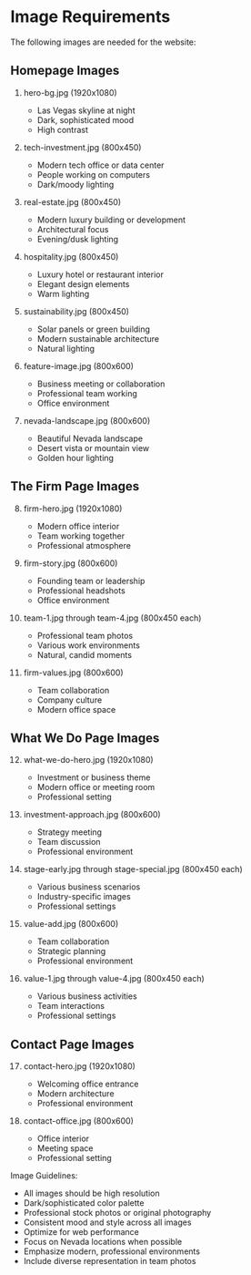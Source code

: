 # Image Requirements

The following images are needed for the website:

## Homepage Images
1. hero-bg.jpg (1920x1080)
   - Las Vegas skyline at night
   - Dark, sophisticated mood
   - High contrast

2. tech-investment.jpg (800x450)
   - Modern tech office or data center
   - People working on computers
   - Dark/moody lighting

3. real-estate.jpg (800x450)
   - Modern luxury building or development
   - Architectural focus
   - Evening/dusk lighting

4. hospitality.jpg (800x450)
   - Luxury hotel or restaurant interior
   - Elegant design elements
   - Warm lighting

5. sustainability.jpg (800x450)
   - Solar panels or green building
   - Modern sustainable architecture
   - Natural lighting

6. feature-image.jpg (800x600)
   - Business meeting or collaboration
   - Professional team working
   - Office environment

7. nevada-landscape.jpg (800x600)
   - Beautiful Nevada landscape
   - Desert vista or mountain view
   - Golden hour lighting

## The Firm Page Images
8. firm-hero.jpg (1920x1080)
   - Modern office interior
   - Team working together
   - Professional atmosphere

9. firm-story.jpg (800x600)
   - Founding team or leadership
   - Professional headshots
   - Office environment

10. team-1.jpg through team-4.jpg (800x450 each)
    - Professional team photos
    - Various work environments
    - Natural, candid moments

11. firm-values.jpg (800x600)
    - Team collaboration
    - Company culture
    - Modern office space

## What We Do Page Images
12. what-we-do-hero.jpg (1920x1080)
    - Investment or business theme
    - Modern office or meeting room
    - Professional setting

13. investment-approach.jpg (800x600)
    - Strategy meeting
    - Team discussion
    - Professional environment

14. stage-early.jpg through stage-special.jpg (800x450 each)
    - Various business scenarios
    - Industry-specific images
    - Professional settings

15. value-add.jpg (800x600)
    - Team collaboration
    - Strategic planning
    - Professional environment

16. value-1.jpg through value-4.jpg (800x450 each)
    - Various business activities
    - Team interactions
    - Professional settings

## Contact Page Images
17. contact-hero.jpg (1920x1080)
    - Welcoming office entrance
    - Modern architecture
    - Professional environment

18. contact-office.jpg (800x600)
    - Office interior
    - Meeting space
    - Professional setting

Image Guidelines:
- All images should be high resolution
- Dark/sophisticated color palette
- Professional stock photos or original photography
- Consistent mood and style across all images
- Optimize for web performance
- Focus on Nevada locations when possible
- Emphasize modern, professional environments
- Include diverse representation in team photos
